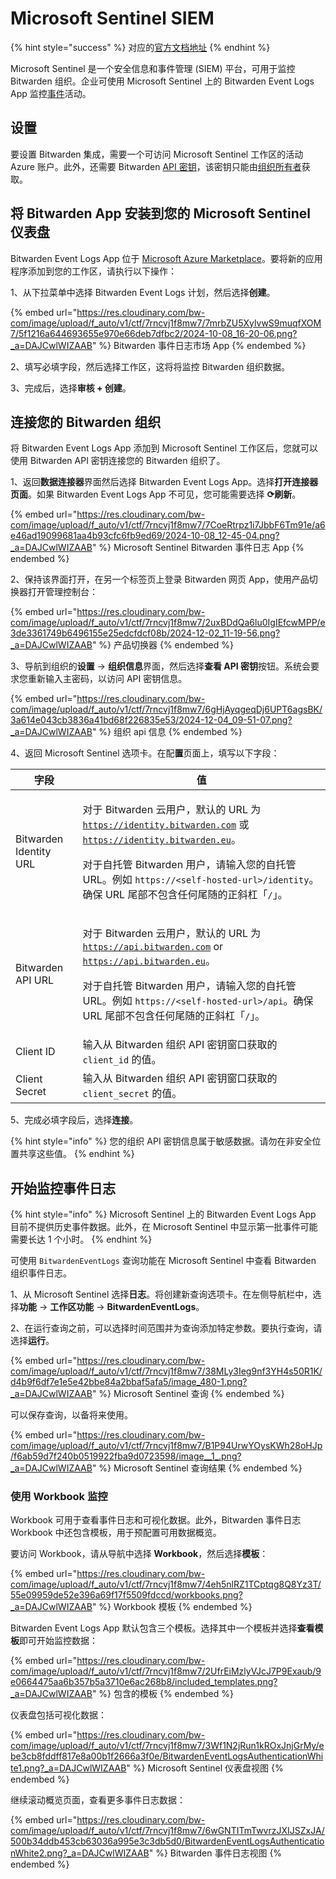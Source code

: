 # Microsoft Sentinel SIEM

{% hint style="success" %}
对应的[官方文档地址](https://bitwarden.com/help/microsoft-sentinel-siem/)
{% endhint %}

Microsoft Sentinel 是一个安全信息和事件管理 (SIEM) 平台，可用于监控 Bitwarden 组织。企业可使用 Microsoft Sentinel 上的 Bitwarden Event Logs App 监控[事件](../event-logs.md)活动。

## 设置 <a href="#setup" id="setup"></a>

要设置 Bitwarden 集成，需要一个可访问 Microsoft Sentinel 工作区的活动 Azure 账户。此外，还需要 Bitwarden [API 密钥](../../../organizations/bitwarden-public-api.md#authentication)，该密钥只能由[组织所有者](../../manage-members/member-roles-and-permissions.md)获取。

## 将 Bitwarden App 安装到您的 Microsoft Sentinel 仪表盘 <a href="#install-the-bitwarden-app-to-your-microsoft-sentinel-dashboard" id="install-the-bitwarden-app-to-your-microsoft-sentinel-dashboard"></a>

Bitwarden Event Logs App 位于 [Microsoft Azure Marketplace](https://azuremarketplace.microsoft.com/zh-cn/marketplace/apps/8bit-solutions-llc.bitwarden-sentinel-integration?tab=Overview)。要将新的应用程序添加到您的工作区，请执行以下操作：

1、从下拉菜单中选择 Bitwarden Event Logs 计划，然后选择**创建**。

{% embed url="https://res.cloudinary.com/bw-com/image/upload/f_auto/v1/ctf/7rncvj1f8mw7/7mrbZU5XylvwS9muqfXOM7/5f1216a644693655e970e66deb7dfbc2/2024-10-08_16-20-06.png?_a=DAJCwlWIZAAB" %}
Bitwarden 事件日志市场 App
{% endembed %}

2、填写必填字段，然后选择工作区，这将将监控 Bitwarden 组织数据。

3、完成后，选择**审核 + 创建**。

## 连接您的 Bitwarden 组织 <a href="#connect-your-bitwarden-organization" id="connect-your-bitwarden-organization"></a>

将 Bitwarden Event Logs App 添加到 Microsoft Sentinel 工作区后，您就可以使用 Bitwarden API 密钥连接您的 Bitwarden 组织了。

1、返回**数据连接器**界面然后选择 Bitwarden Event Logs App。选择**打开连接器页面**。如果 Bitwarden Event Logs App 不可见，您可能需要选择 **⟳刷新**。

{% embed url="https://res.cloudinary.com/bw-com/image/upload/f_auto/v1/ctf/7rncvj1f8mw7/7CoeRtrpz1i7JbbF6Tm91e/a6e46ad19099681aa4b93cfc6fb9ed69/2024-10-08_12-45-04.png?_a=DAJCwlWIZAAB" %}
Microsoft Sentinel Bitwarden 事件日志 App
{% endembed %}

2、保持该界面打开，在另一个标签页上登录 Bitwarden 网页 App，使用产品切换器打开管理控制台：

{% embed url="https://res.cloudinary.com/bw-com/image/upload/f_auto/v1/ctf/7rncvj1f8mw7/2uxBDdQa6lu0IgIEfcwMPP/e3de3361749b6496155e25edcfdcf08b/2024-12-02_11-19-56.png?_a=DAJCwlWIZAAB" %}
产品切换器
{% endembed %}

3、导航到组织的**设置** → **组织信息**界面，然后选择**查看 API 密钥**按钮。系统会要求您重新输入主密码，以访问 API 密钥信息。

{% embed url="https://res.cloudinary.com/bw-com/image/upload/f_auto/v1/ctf/7rncvj1f8mw7/6gHjAyqgeqDj6UPT6agsBK/3a614e043cb3836a41bd68f226835e53/2024-12-04_09-51-07.png?_a=DAJCwlWIZAAB" %}
组织 api 信息
{% endembed %}

4、返回 Microsoft Sentinel 选项卡。在配**置**页面上，填写以下字段：

| 字段                     | 值                                                                                                                                                                                                                                                               |
| ---------------------- | --------------------------------------------------------------------------------------------------------------------------------------------------------------------------------------------------------------------------------------------------------------- |
| Bitwarden Identity URL | <p>对于 Bitwarden 云用户，默认的 URL 为 <code>https://identity.bitwarden.com</code> 或 <code>https://identity.bitwarden.eu</code>。</p><p>对于自托管 Bitwarden 用户，请输入您的自托管 URL。例如 <code>https://&#x3C;self-hosted-url>/identity</code>。确保 URL 尾部不包含任何尾随的正斜杠「<code>/</code>」。</p> |
| Bitwarden API URL      | <p>对于 Bitwarden 云用户，默认的 URL 为 <code>https://api.bitwarden.com</code> or <code>https://api.bitwarden.eu</code>。</p><p>对于自托管 Bitwarden 用户，请输入您的自托管 URL。例如 <code>https://&#x3C;self-hosted-url>/api</code>。确保 URL 尾部不包含任何尾随的正斜杠「<code>/</code>」。</p>               |
| Client ID              | 输入从 Bitwarden 组织 API 密钥窗口获取的 `client_id` 的值。                                                                                                                                                                                                                    |
| Client Secret          | 输入从 Bitwarden 组织 API 密钥窗口获取的  `client_secret` 的值。                                                                                                                                                                                                               |

5、完成必填字段后，选择**连接**。

{% hint style="info" %}
您的组织 API 密钥信息属于敏感数据。请勿在非安全位置共享这些值。
{% endhint %}

## 开始监控事件日志 <a href="#start-monitoring-event-logs" id="start-monitoring-event-logs"></a>

{% hint style="info" %}
Microsoft Sentinel 上的 Bitwarden Event Logs App 目前不提供历史事件数据。此外，在 Microsoft Sentinel 中显示第一批事件可能需要长达 1 个小时。
{% endhint %}

可使用 `BitwardenEventLogs` 查询功能在 Microsoft Sentinel 中查看 Bitwarden 组织事件日志。

1、从 Microsoft Sentinel 选择**日志**。将创建新查询选项卡。在左侧导航栏中，选择**功能** → **工作区功能** → **BitwardenEventLogs**。

2、在运行查询之前，可以选择时间范围并为查询添加特定参数。要执行查询，请选择**运行**。

{% embed url="https://res.cloudinary.com/bw-com/image/upload/f_auto/v1/ctf/7rncvj1f8mw7/38MLy3Ieg9nf3YH4s50R1K/d4b9f6df7e1e5e42bbe84a2bbaf5afa5/image_480-1.png?_a=DAJCwlWIZAAB" %}
Microsoft Sentinel 查询
{% endembed %}

可以保存查询，以备将来使用。

{% embed url="https://res.cloudinary.com/bw-com/image/upload/f_auto/v1/ctf/7rncvj1f8mw7/B1P94UrwYOysKWh28oHJp/f6ab59d7f240b0519922fba9d0723598/image__1_.png?_a=DAJCwlWIZAAB" %}
Microsoft Sentinel 查询结果
{% endembed %}

### 使用 Workbook 监控 <a href="#monitor-using-workbooks" id="monitor-using-workbooks"></a>

Workbook 可用于查看事件日志和可视化数据。此外，Bitwarden 事件日志 Workbook 中还包含模板，用于预配置可用数据概览。

要访问 Workbook，请从导航中选择 **Workbook**，然后选择**模板**：

{% embed url="https://res.cloudinary.com/bw-com/image/upload/f_auto/v1/ctf/7rncvj1f8mw7/4eh5nlRZ1TCptqg8Q8Yz3T/55e09959de52e396a69f17f5509fdccd/workbooks.png?_a=DAJCwlWIZAAB" %}
Workbook 模板
{% endembed %}

Bitwarden Event Logs App 默认包含三个模板。选择其中一个模板并选择**查看模板**即可开始监控数据：

{% embed url="https://res.cloudinary.com/bw-com/image/upload/f_auto/v1/ctf/7rncvj1f8mw7/2UfrEiMzlyVJcJ7P9Exaub/9e0664475aa6b357b5a3710e6ac268b8/included_templates.png?_a=DAJCwlWIZAAB" %}
包含的模板
{% endembed %}

仪表盘包括可视化数据：

{% embed url="https://res.cloudinary.com/bw-com/image/upload/f_auto/v1/ctf/7rncvj1f8mw7/3Wf1N2jRun1kROxJnjGrMy/ebe3cb8fddff817e8a00b1f2666a3f0e/BitwardenEventLogsAuthenticationWhite1.png?_a=DAJCwlWIZAAB" %}
Microsoft Sentinel 仪表盘视图
{% endembed %}

继续滚动概览页面，查看更多事件日志数据：

{% embed url="https://res.cloudinary.com/bw-com/image/upload/f_auto/v1/ctf/7rncvj1f8mw7/6wGNTITmTwvrzJXIJSZxJA/500b34ddb453cb63036a995e3c3db5d0/BitwardenEventLogsAuthenticationWhite2.png?_a=DAJCwlWIZAAB" %}
Bitwarden 事件日志视图
{% endembed %}
